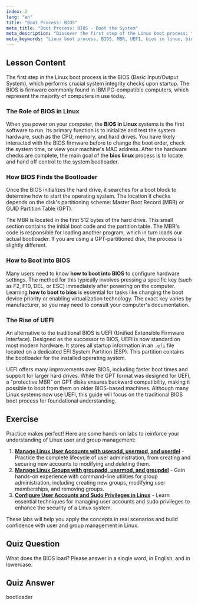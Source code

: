 ```yaml
---
index: 2
lang: "en"
title: "Boot Process: BIOS"
meta_title: "Boot Process: BIOS - Boot the System"
meta_description: "Discover the first step of the Linux boot process: the BIOS. Learn how it finds the bootloader via MBR or GPT, and understand the role of UEFI. This guide explains system startup and touches on how to boot into BIOS for configuration."
meta_keywords: "Linux boot process, BIOS, MBR, UEFI, bios in linux, bios linux, how to boot into bios, bootloader, system startup"
---
```


## Lesson Content

The first step in the Linux boot process is the BIOS (Basic Input/Output System), which performs crucial system integrity checks upon startup. The BIOS is firmware commonly found in IBM PC-compatible computers, which represent the majority of computers in use today.

### The Role of BIOS in Linux

When you power on your computer, the **BIOS in Linux** systems is the first software to run. Its primary function is to initialize and test the system hardware, such as the CPU, memory, and hard drives. You have likely interacted with the BIOS firmware before to change the boot order, check the system time, or view your machine's MAC address. After the hardware checks are complete, the main goal of the **bios linux** process is to locate and hand off control to the system bootloader.

### How BIOS Finds the Bootloader

Once the BIOS initializes the hard drive, it searches for a boot block to determine how to start the operating system. The location it checks depends on the disk's partitioning scheme: Master Boot Record (MBR) or GUID Partition Table (GPT).

The MBR is located in the first 512 bytes of the hard drive. This small section contains the initial boot code and the partition table. The MBR's code is responsible for loading another program, which in turn loads our actual bootloader. If you are using a GPT-partitioned disk, the process is slightly different.

### How to Boot into BIOS

Many users need to know **how to boot into BIOS** to configure hardware settings. The method for this typically involves pressing a specific key (such as F2, F10, DEL, or ESC) immediately after powering on the computer. Learning **how to boot to bios** is essential for tasks like changing the boot device priority or enabling virtualization technology. The exact key varies by manufacturer, so you may need to consult your computer's documentation.

### The Rise of UEFI

An alternative to the traditional BIOS is UEFI (Unified Extensible Firmware Interface). Designed as the successor to BIOS, UEFI is now standard on most modern hardware. It stores all startup information in an `.efi` file located on a dedicated EFI System Partition (ESP). This partition contains the bootloader for the installed operating system.

UEFI offers many improvements over BIOS, including faster boot times and support for larger hard drives. While the GPT format was designed for UEFI, a "protective MBR" on GPT disks ensures backward compatibility, making it possible to boot from them on older BIOS-based machines. Although many Linux systems now use UEFI, this guide will focus on the traditional BIOS boot process for foundational understanding.

## Exercise

Practice makes perfect! Here are some hands-on labs to reinforce your understanding of Linux user and group management:

1. **[Manage Linux User Accounts with useradd, usermod, and userdel](https://labex.io/labs/comptia-manage-linux-user-accounts-with-useradd-usermod-and-userdel-590837)** - Practice the complete lifecycle of user administration, from creating and securing new accounts to modifying and deleting them.
2. **[Manage Linux Groups with groupadd, usermod, and groupdel](https://labex.io/labs/comptia-manage-linux-groups-with-groupadd-usermod-and-groupdel-590836)** - Gain hands-on experience with command-line utilities for group administration, including creating new groups, modifying user memberships, and removing groups.
3. **[Configure User Accounts and Sudo Privileges in Linux](https://labex.io/labs/comptia-configure-user-accounts-and-sudo-privileges-in-linux-590856)** - Learn essential techniques for managing user accounts and sudo privileges to enhance the security of a Linux system.

These labs will help you apply the concepts in real scenarios and build confidence with user and group management in Linux.

## Quiz Question

What does the BIOS load? Please answer in a single word, in English, and in lowercase.

## Quiz Answer

bootloader
